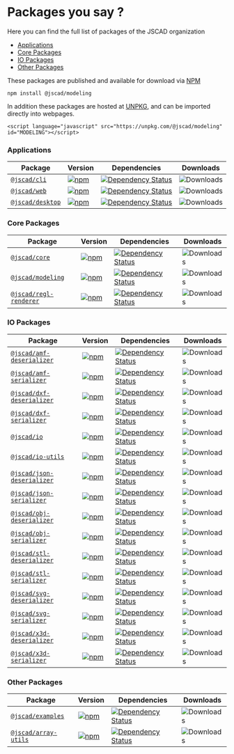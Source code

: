 # Packages you say ?

Here you can find the full list of packages of the JSCAD organization

- [Applications](#ui-packages)
- [Core Packages](#core-packages)
- [IO Packages](#io-packages)
- [Other Packages](#other-packages)

These packages are published and available for download via [NPM](https://www.npmjs.com/org/jscad)
```
npm install @jscad/modeling
```

In addition these packages are hosted at [UNPKG](https://unpkg.com/), and can be imported directly into webpages.

```
<script language="javascript" src="https://unpkg.com/@jscad/modeling" id="MODELING"></script>
```


### Applications

| Package | Version | Dependencies | Downloads |
|---------|---------|--------------|-----------|
| [`@jscad/cli`](/packages/cli) | [![npm](https://img.shields.io/npm/v/@jscad/cli.svg)](https://www.npmjs.com/package/@jscad/cli) | [![Dependency Status](https://img.shields.io/librariesio/release/npm/@jscad/cli)](https://www.npmjs.com/package/@jscad/cli) | ![Downloads](https://img.shields.io/npm/dw/@jscad/cli) |
| [`@jscad/web`](/packages/web) | [![npm](https://img.shields.io/npm/v/@jscad/web.svg)](https://www.npmjs.com/package/@jscad/web) | [![Dependency Status](https://img.shields.io/librariesio/release/npm/@jscad/web)](https://www.npmjs.com/package/@jscad/web) | ![Downloads](https://img.shields.io/npm/dw/@jscad/web) |
| [`@jscad/desktop`](/packages/desktop) | [![npm](https://img.shields.io/npm/v/@jscad/desktop.svg)](https://www.npmjs.com/package/@jscad/desktop) | [![Dependency Status](https://img.shields.io/librariesio/release/npm/@jscad/desktop)](https://www.npmjs.com/package/@jscad/desktop) | ![Downloads](https://img.shields.io/npm/dw/@jscad/desktop) |

### Core Packages

| Package | Version | Dependencies | Downloads |
|---------|---------|--------------|-----------|
| [`@jscad/core`](/packages/core) | [![npm](https://img.shields.io/npm/v/@jscad/core.svg)](https://www.npmjs.com/package/@jscad/core) | [![Dependency Status](https://img.shields.io/librariesio/release/npm/@jscad/core)](https://www.npmjs.com/package/@jscad/core) | ![Downloads](https://img.shields.io/npm/dw/@jscad/core) |
| [`@jscad/modeling`](/packages/modeling) | [![npm](https://img.shields.io/npm/v/@jscad/modeling.svg)](https://www.npmjs.com/package/@jscad/modeling) | [![Dependency Status](https://img.shields.io/librariesio/release/npm/@jscad/modeling)](https://www.npmjs.com/package/@jscad/modeling) | ![Downloads](https://img.shields.io/npm/dw/@jscad/modeling) |
| [`@jscad/regl-renderer`](/packages/utils/regl-renderer) | [![npm](https://img.shields.io/npm/v/@jscad/regl-renderer.svg)](https://www.npmjs.com/package/@jscad/regl-renderer) | [![Dependency Status](https://img.shields.io/librariesio/release/npm/@jscad/regl-renderer)](https://www.npmjs.com/package/@jscad/regl-renderer) | ![Downloads](https://img.shields.io/npm/dw/@jscad/regl-renderer) |

### IO Packages

| Package | Version | Dependencies | Downloads |
|---------|---------|--------------|-----------|
| [`@jscad/amf-deserializer`](/packages/io/amf-deserializer) | [![npm](https://img.shields.io/npm/v/@jscad/amf-deserializer.svg)](https://www.npmjs.com/package/@jscad/amf-deserializer) | [![Dependency Status](https://img.shields.io/librariesio/release/npm/@jscad/amf-deserializer)](https://www.npmjs.com/package/@jscad/amf-deserializer) | ![Downloads](https://img.shields.io/npm/dw/@jscad/amf-deserializer) |
| [`@jscad/amf-serializer`](/packages/io/amf-serializer) | [![npm](https://img.shields.io/npm/v/@jscad/amf-serializer.svg)](https://www.npmjs.com/package/@jscad/amf-serializer) | [![Dependency Status](https://img.shields.io/librariesio/release/npm/@jscad/amf-serializer)](https://www.npmjs.com/package/@jscad/amf-serializer) | ![Downloads](https://img.shields.io/npm/dw/@jscad/amf-serializer) |
| [`@jscad/dxf-deserializer`](/packages/io/dxf-deserializer) | [![npm](https://img.shields.io/npm/v/@jscad/dxf-deserializer.svg)](https://www.npmjs.com/package/@jscad/dxf-deserializer) | [![Dependency Status](https://img.shields.io/librariesio/release/npm/@jscad/dxf-deserializer)](https://www.npmjs.com/package/@jscad/dxf-deserializer) | ![Downloads](https://img.shields.io/npm/dw/@jscad/dxf-deserializer) |
| [`@jscad/dxf-serializer`](/packages/io/dxf-serializer) | [![npm](https://img.shields.io/npm/v/@jscad/dxf-serializer.svg)](https://www.npmjs.com/package/@jscad/dxf-serializer) | [![Dependency Status](https://img.shields.io/librariesio/release/npm/@jscad/dxf-serializer)](https://www.npmjs.com/package/@jscad/dxf-serializer) | ![Downloads](https://img.shields.io/npm/dw/@jscad/dxf-serializer) |
| [`@jscad/io`](/packages/io/io) | [![npm](https://img.shields.io/npm/v/@jscad/io.svg)](https://www.npmjs.com/package/@jscad/io) | [![Dependency Status](https://img.shields.io/librariesio/release/npm/@jscad/io)](https://www.npmjs.com/package/@jscad/io) | ![Downloads](https://img.shields.io/npm/dw/@jscad/io) |
| [`@jscad/io-utils`](/packages/io/io-utils) | [![npm](https://img.shields.io/npm/v/@jscad/io-utils.svg)](https://www.npmjs.com/package/@jscad/io-utils) | [![Dependency Status](https://img.shields.io/librariesio/release/npm/@jscad/io-utils)](https://www.npmjs.com/package/@jscad/io-utils) | ![Downloads](https://img.shields.io/npm/dw/@jscad/io-utils) |
| [`@jscad/json-deserializer`](/packages/io/json-deserializer) | [![npm](https://img.shields.io/npm/v/@jscad/json-deserializer.svg)](https://www.npmjs.com/package/@jscad/json-deserializer) | [![Dependency Status](https://img.shields.io/librariesio/release/npm/@jscad/json-deserializer)](https://www.npmjs.com/package/@jscad/json-deserializer) | ![Downloads](https://img.shields.io/npm/dw/@jscad/json-serializer) |
| [`@jscad/json-serializer`](/packages/io/json-serializer) | [![npm](https://img.shields.io/npm/v/@jscad/json-serializer.svg)](https://www.npmjs.com/package/@jscad/json-serializer) | [![Dependency Status](https://img.shields.io/librariesio/release/npm/@jscad/json-serializer)](https://www.npmjs.com/package/@jscad/json-serializer) | ![Downloads](https://img.shields.io/npm/dw/@jscad/json-serializer) |
| [`@jscad/obj-deserializer`](/packages/io/obj-deserializer) | [![npm](https://img.shields.io/npm/v/@jscad/obj-deserializer.svg)](https://www.npmjs.com/package/@jscad/obj-deserializer) | [![Dependency Status](https://img.shields.io/librariesio/release/npm/@jscad/obj-deserializer)](https://www.npmjs.com/package/@jscad/obj-deserializer) | ![Downloads](https://img.shields.io/npm/dw/@jscad/obj-deserializer) |
| [`@jscad/obj-serializer`](/packages/io/obj-serializer) | [![npm](https://img.shields.io/npm/v/@jscad/obj-serializer.svg)](https://www.npmjs.com/package/@jscad/obj-serializer) | [![Dependency Status](https://img.shields.io/librariesio/release/npm/@jscad/obj-serializer)](https://www.npmjs.com/package/@jscad/obj-serializer) | ![Downloads](https://img.shields.io/npm/dw/@jscad/obj-serializer) |
| [`@jscad/stl-deserializer`](/packages/io/stl-deserializer) | [![npm](https://img.shields.io/npm/v/@jscad/stl-deserializer.svg)](https://www.npmjs.com/package/@jscad/stl-deserializer) | [![Dependency Status](https://img.shields.io/librariesio/release/npm/@jscad/stl-deserializer)](https://www.npmjs.com/package/@jscad/stl-deserializer) | ![Downloads](https://img.shields.io/npm/dw/@jscad/stl-deserializer) |
| [`@jscad/stl-serializer`](/packages/io/stl-serializer) | [![npm](https://img.shields.io/npm/v/@jscad/stl-serializer.svg)](https://www.npmjs.com/package/@jscad/stl-serializer) | [![Dependency Status](https://img.shields.io/librariesio/release/npm/@jscad/stl-serializer)](https://www.npmjs.com/package/@jscad/stl-serializer) | ![Downloads](https://img.shields.io/npm/dw/@jscad/stl-serializer) |
| [`@jscad/svg-deserializer`](/packages/io/svg-deserializer) | [![npm](https://img.shields.io/npm/v/@jscad/svg-deserializer.svg)](https://www.npmjs.com/package/@jscad/svg-deserializer) | [![Dependency Status](https://img.shields.io/librariesio/release/npm/@jscad/svg-deserializer)](https://www.npmjs.com/package/@jscad/svg-deserializer) | ![Downloads](https://img.shields.io/npm/dw/@jscad/svg-deserializer) |
| [`@jscad/svg-serializer`](/packages/io/svg-serializer) | [![npm](https://img.shields.io/npm/v/@jscad/svg-serializer.svg)](https://www.npmjs.com/package/@jscad/svg-serializer) | [![Dependency Status](https://img.shields.io/librariesio/release/npm/@jscad/svg-serializer)](https://www.npmjs.com/package/@jscad/svg-serializer) | ![Downloads](https://img.shields.io/npm/dw/@jscad/svg-serializer) |
| [`@jscad/x3d-deserializer`](/packages/io/x3d-deserializer) | [![npm](https://img.shields.io/npm/v/@jscad/x3d-deserializer.svg)](https://www.npmjs.com/package/@jscad/x3d-deserializer) | [![Dependency Status](https://img.shields.io/librariesio/release/npm/@jscad/x3d-deserializer)](https://www.npmjs.com/package/@jscad/x3d-deserializer) | ![Downloads](https://img.shields.io/npm/dw/@jscad/x3d-deserializer) |
| [`@jscad/x3d-serializer`](/packages/io/x3d-serializer) | [![npm](https://img.shields.io/npm/v/@jscad/x3d-serializer.svg)](https://www.npmjs.com/package/@jscad/x3d-serializer) | [![Dependency Status](https://img.shields.io/librariesio/release/npm/@jscad/x3d-serializer)](https://www.npmjs.com/package/@jscad/x3d-serializer) | ![Downloads](https://img.shields.io/npm/dw/@jscad/x3d-serializer) |

### Other Packages

| Package | Version | Dependencies | Downloads |
|---------|---------|--------------|-----------|
| [`@jscad/examples`](/packages/examples) | [![npm](https://img.shields.io/npm/v/@jscad/examples.svg)](https://www.npmjs.com/package/@jscad/examples) | [![Dependency Status](https://img.shields.io/librariesio/release/npm/@jscad/examples)](https://www.npmjs.com/package/@jscad/examples) | ![Downloads](https://img.shields.io/npm/dw/@jscad/examples) |
| [`@jscad/array-utils`](/packages/utils/array-utils) | [![npm](https://img.shields.io/npm/v/@jscad/array-utils.svg)](https://www.npmjs.com/package/@jscad/array-utils) | [![Dependency Status](https://img.shields.io/librariesio/release/npm/@jscad/array-utils)](https://www.npmjs.com/package/@jscad/array-utils) | ![Downloads](https://img.shields.io/npm/dw/@jscad/array-utils) |

